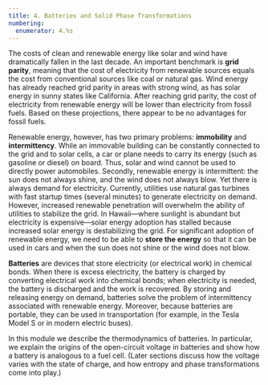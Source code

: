 ```yaml
---
title: 4. Batteries and Solid Phase Transformations
numbering:
  enumerator: 4.%s
---
```


The costs of clean and renewable energy like solar and wind have dramatically fallen in the last decade. An important benchmark is **grid parity**, meaning that the cost of electricity from renewable sources equals the cost from conventional sources like coal or natural gas. Wind energy has already reached grid parity in areas with strong wind, as has solar energy in sunny states like California. After reaching grid parity, the cost of electricity from renewable energy will be lower than electricity from fossil fuels. Based on these projections, there appear to be no advantages for fossil fuels.

Renewable energy, however, has two primary problems: **immobility** and **intermittency**. While an immovable building can be constantly connected to the grid and to solar cells, a car or plane needs to carry its energy (such as gasoline or diesel) on board. Thus, solar and wind cannot be used to directly power automobiles. Secondly, renewable energy is intermittent: the sun does not always shine, and the wind does not always blow. Yet there is always demand for electricity. Currently, utilities use natural gas turbines with fast startup times (several minutes) to generate electricity on demand. However, increased renewable penetration will overwhelm the ability of utilities to stabilize the grid. In Hawaii—where sunlight is abundant but electricity is expensive—solar energy adoption has stalled because increased solar energy is destabilizing the grid. For significant adoption of renewable energy, we need to be able to **store the energy** so that it can be used in cars and when the sun does not shine or the wind does not blow.

**Batteries** are devices that store electricity (or electrical work) in chemical bonds. When there is excess electricity, the battery is charged by converting electrical work into chemical bonds; when electricity is needed, the battery is discharged and the work is recovered. By storing and releasing energy on demand, batteries solve the problem of intermittency associated with renewable energy. Moreover, because batteries are portable, they can be used in transportation (for example, in the Tesla Model S or in modern electric buses).

In this module we describe the thermodynamics of batteries. In particular, we explain the origins of the open-circuit voltage in batteries and show how a battery is analogous to a fuel cell. (Later sections discuss how the voltage varies with the state of charge, and how entropy and phase transformations come into play.)
